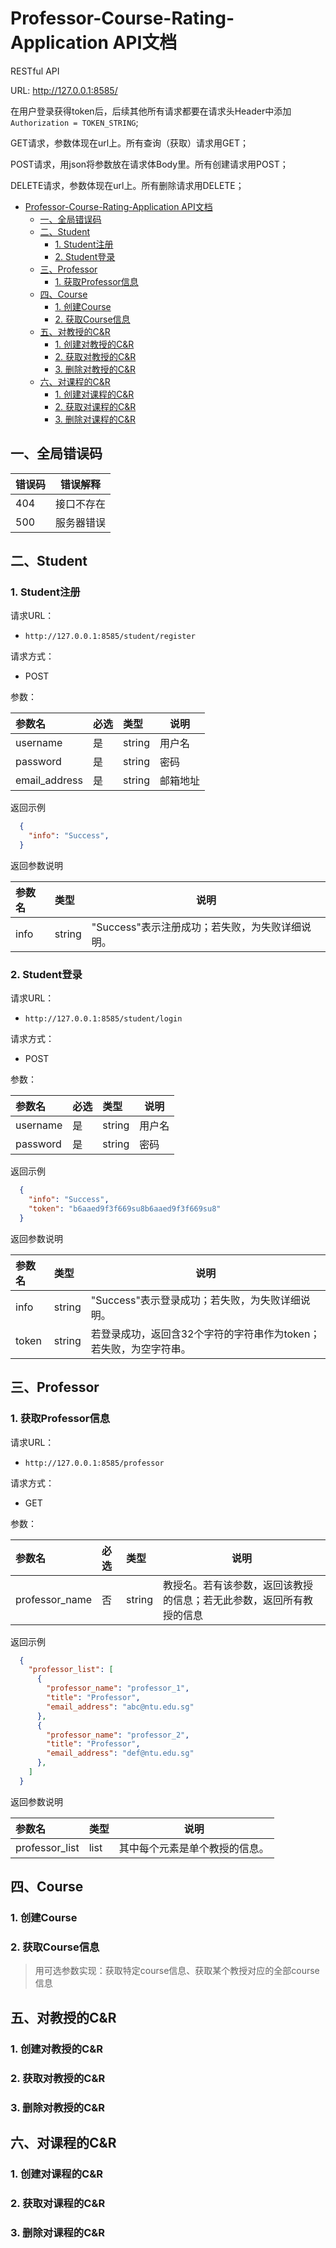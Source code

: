 # Professor-Course-Rating-Application API文档

RESTful API

URL: http://127.0.0.1:8585/

在用户登录获得token后，后续其他所有请求都要在请求头Header中添加 `Authorization = TOKEN_STRING`;

GET请求，参数体现在url上。所有查询（获取）请求用GET；

POST请求，用json将参数放在请求体Body里。所有创建请求用POST；

DELETE请求，参数体现在url上。所有删除请求用DELETE；

- [Professor-Course-Rating-Application API文档](#professor-course-rating-application-api文档)
  - [一、全局错误码](#一全局错误码)
  - [二、Student](#二student)
    - [1. Student注册](#1-student注册)
    - [2. Student登录](#2-student登录)
  - [三、Professor](#三professor)
    - [1. 获取Professor信息](#1-获取professor信息)
  - [四、Course](#四course)
    - [1. 创建Course](#1-创建course)
    - [2. 获取Course信息](#2-获取course信息)
  - [五、对教授的C&R](#五对教授的cr)
    - [1. 创建对教授的C&R](#1-创建对教授的cr)
    - [2. 获取对教授的C&R](#2-获取对教授的cr)
    - [3. 删除对教授的C&R](#3-删除对教授的cr)
  - [六、对课程的C&R](#六对课程的cr)
    - [1. 创建对课程的C&R](#1-创建对课程的cr)
    - [2. 获取对课程的C&R](#2-获取对课程的cr)
    - [3. 删除对课程的C&R](#3-删除对课程的cr)

## 一、全局错误码

| 错误码 | 错误解释     |
|--------|----------|
| 404   | 接口不存在 |
| 500   | 服务器错误     |

## 二、Student

### 1. Student注册

请求URL： 
- `http://127.0.0.1:8585/student/register`
  
请求方式：
- POST 

参数： 

|参数名|必选|类型|说明|
|:----    |:---|:----- |-----   |
|username |是  |string |用户名   |
|password |是  |string |密码    |
|email_address     |是  |string | 邮箱地址|

 返回示例
```json
  {
    "info": "Success",
  }
```
 返回参数说明 

|参数名|类型|说明|
|:-----  |:-----|-----                           |
|info |string   |"Success"表示注册成功；若失败，为失败详细说明。  |

### 2. Student登录

请求URL： 
- `http://127.0.0.1:8585/student/login`
  
请求方式：
- POST 

参数： 

|参数名|必选|类型|说明|
|:----    |:---|:----- |-----   |
|username |是  |string |用户名   |
|password |是  |string |密码    |

 返回示例
```json
  {
    "info": "Success",
    "token": "b6aaed9f3f669su8b6aaed9f3f669su8"
  }
```
 返回参数说明 

|参数名|类型|说明|
|:-----  |:-----|-----                           |
|info |string   |"Success"表示登录成功；若失败，为失败详细说明。  |
|token |string   |若登录成功，返回含32个字符的字符串作为token；若失败，为空字符串。|


## 三、Professor

### 1. 获取Professor信息

请求URL： 
- `http://127.0.0.1:8585/professor`
  
请求方式：
- GET 

参数： 

|参数名|必选|类型|说明|
|:----    |:---|:----- |-----   |
|professor_name |否  |string |教授名。若有该参数，返回该教授的信息；若无此参数，返回所有教授的信息   |


 返回示例
```json
  {
    "professor_list": [
      {
        "professor_name": "professor_1",
        "title": "Professor", 
        "email_address": "abc@ntu.edu.sg"
      }, 
      {
        "professor_name": "professor_2",
        "title": "Professor", 
        "email_address": "def@ntu.edu.sg"
      },
    ]
  }
```
 返回参数说明 

|参数名|类型|说明|
|:-----  |:-----|-----|
|professor_list |list   |其中每个元素是单个教授的信息。|




## 四、Course

### 1. 创建Course

### 2. 获取Course信息

> 用可选参数实现：获取特定course信息、获取某个教授对应的全部course信息




## 五、对教授的C&R

### 1. 创建对教授的C&R

### 2. 获取对教授的C&R

### 3. 删除对教授的C&R




## 六、对课程的C&R

### 1. 创建对课程的C&R

### 2. 获取对课程的C&R

### 3. 删除对课程的C&R

